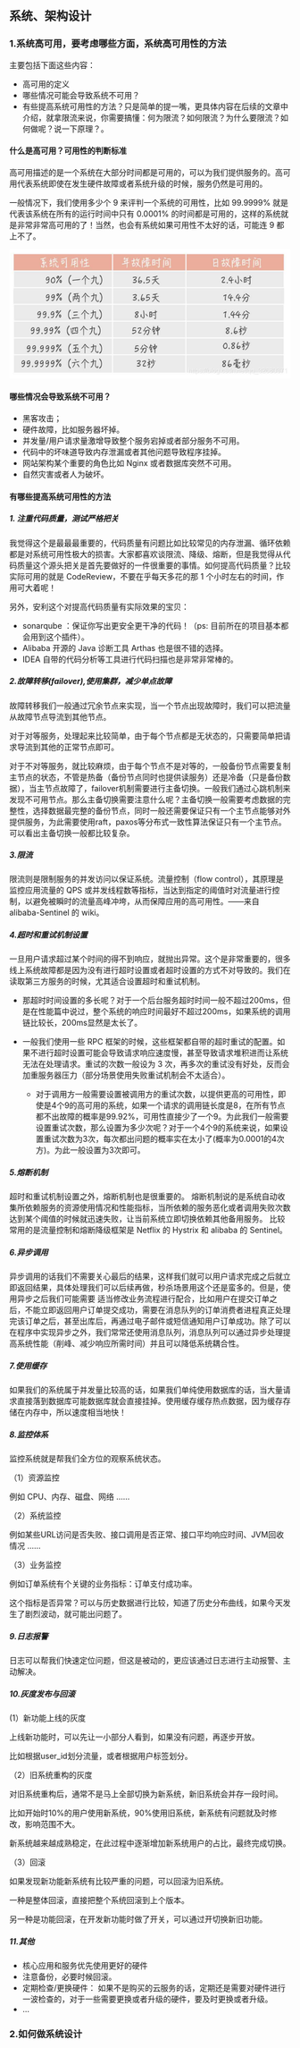 ## 系统、架构设计

### 1.系统高可用，要考虑哪些方面，系统高可用性的方法

主要包括下面这些内容：

- 高可用的定义
- 哪些情况可能会导致系统不可用？
- 有些提高系统可用性的方法？只是简单的提一嘴，更具体内容在后续的文章中介绍，就拿限流来说，你需要搞懂：何为限流？如何限流？为什么要限流？如何做呢？说一下原理？。

#### 什么是高可用？可用性的判断标准

高可用描述的是一个系统在大部分时间都是可用的，可以为我们提供服务的。高可用代表系统即使在发生硬件故障或者系统升级的时候，服务仍然是可用的。

一般情况下，我们使用多少个 9 来评判一个系统的可用性，比如 99.9999% 就是代表该系统在所有的运行时间中只有 0.0001% 的时间都是可用的，这样的系统就是非常非常高可用的了！当然，也会有系统如果可用性不太好的话，可能连 9 都上不了。

![arch_1](../_images/arch_1.png)

#### 哪些情况会导致系统不可用？

- 黑客攻击；
- 硬件故障，比如服务器坏掉。
- 并发量/用户请求量激增导致整个服务宕掉或者部分服务不可用。
- 代码中的坏味道导致内存泄漏或者其他问题导致程序挂掉。
- 网站架构某个重要的角色比如 Nginx 或者数据库突然不可用。
- 自然灾害或者人为破坏。

#### 有哪些提高系统可用性的方法

##### 1. 注重代码质量，测试严格把关

我觉得这个是最最最重要的，代码质量有问题比如比较常见的内存泄漏、循环依赖都是对系统可用性极大的损害。大家都喜欢谈限流、降级、熔断，但是我觉得从代码质量这个源头把关是首先要做好的一件很重要的事情。如何提高代码质量？比较实际可用的就是 CodeReview，不要在乎每天多花的那 1 个小时左右的时间，作用可大着呢！

另外，安利这个对提高代码质量有实际效果的宝贝：

- sonarqube ：保证你写出更安全更干净的代码！（ps: 目前所在的项目基本都会用到这个插件）。
- Alibaba 开源的 Java 诊断工具 Arthas 也是很不错的选择。
- IDEA 自带的代码分析等工具进行代码扫描也是非常非常棒的。

##### 2.故障转移(failover),使用集群，减少单点故障

故障转移我们一般通过冗余节点来实现，当一个节点出现故障时，我们可以把流量从故障节点导流到其他节点。

对于对等服务，处理起来比较简单，由于每个节点都是无状态的，只需要简单把请求导流到其他的正常节点即可。

对于不对等服务，就比较麻烦，由于每个节点不是对等的，一般备份节点需要复制主节点的状态，不管是热备（备份节点同时也提供读服务）还是冷备（只是备份数据），当主节点故障了，failover机制需要进行主备切换。一般我们通过心跳机制来发现不可用节点。那么主备切换需要注意什么呢？主备切换一般需要考虑数据的完整性，选择数据最完整的备份节点，同时一般还需要保证只有一个主节点能够对外提供服务，为此需要使用raft，paxos等分布式一致性算法保证只有一个主节点。可以看出主备切换一般都比较复杂。

##### 3.限流

限流则是限制服务的并发访问以保证系统。流量控制（flow control），其原理是监控应用流量的 QPS 或并发线程数等指标，当达到指定的阈值时对流量进行控制，以避免被瞬时的流量高峰冲垮，从而保障应用的高可用性。——来自 alibaba-Sentinel 的 wiki。

##### 4.超时和重试机制设置

一旦用户请求超过某个时间的得不到响应，就抛出异常。这个是非常重要的，很多线上系统故障都是因为没有进行超时设置或者超时设置的方式不对导致的。我们在读取第三方服务的时候，尤其适合设置超时和重试机制。

- 那超时时间设置的多长呢？对于一个后台服务超时时间一般不超过200ms，但是在性能篇中说过，整个系统的响应时间最好不超过200ms，如果系统的调用链比较长，200ms显然是太长了。

- 一般我们使用一些 RPC 框架的时候，这些框架都自带的超时重试的配置。如果不进行超时设置可能会导致请求响应速度慢，甚至导致请求堆积进而让系统无法在处理请求。重试的次数一般设为 3 次，再多次的重试没有好处，反而会加重服务器压力（部分场景使用失败重试机制会不太适合）。

    * 对于调用方一般需要设置被调用方的重试次数，以提供更高的可用性，即使是4个9的高可用的系统，如果一个请求的调用链长度是8，在所有节点都不出故障的概率是99.92%，可用性直接少了一个9。为此我们一般需要设置重试次数，那么设置为多少次呢？对于一个4个9的系统来说，如果设置重试次数为3次，每次都出问题的概率实在太小了(概率为0.0001的4次方)。为此一般设置为3次即可。

##### 5.熔断机制

超时和重试机制设置之外，熔断机制也是很重要的。 熔断机制说的是系统自动收集所依赖服务的资源使用情况和性能指标，当所依赖的服务恶化或者调用失败次数达到某个阈值的时候就迅速失败，让当前系统立即切换依赖其他备用服务。 比较常用的是流量控制和熔断降级框架是 Netflix 的 Hystrix 和 alibaba 的 Sentinel。

##### 6.异步调用

异步调用的话我们不需要关心最后的结果，这样我们就可以用户请求完成之后就立即返回结果，具体处理我们可以后续再做，秒杀场景用这个还是蛮多的。但是，使用异步之后我们可能需要 适当修改业务流程进行配合，比如用户在提交订单之后，不能立即返回用户订单提交成功，需要在消息队列的订单消费者进程真正处理完该订单之后，甚至出库后，再通过电子邮件或短信通知用户订单成功。除了可以在程序中实现异步之外，我们常常还使用消息队列，消息队列可以通过异步处理提高系统性能（削峰、减少响应所需时间）并且可以降低系统耦合性。

##### 7.使用缓存

如果我们的系统属于并发量比较高的话，如果我们单纯使用数据库的话，当大量请求直接落到数据库可能数据库就会直接挂掉。使用缓存缓存热点数据，因为缓存存储在内存中，所以速度相当地快！

##### 8.监控体系

监控系统就是帮我们全方位的观察系统状态。

（1）资源监控

例如 CPU、内存、磁盘、网络 ……

（2）系统监控

例如某些URL访问是否失败、接口调用是否正常、接口平均响应时间、JVM回收情况 ……

（3）业务监控

例如订单系统有个关键的业务指标：订单支付成功率。

这个指标是否异常？可以与历史数据进行比较，知道了历史分布曲线，如果今天发生了剧烈波动，就可能出问题了。

##### 9.日志报警

日志可以帮我们快速定位问题，但这是被动的，更应该通过日志进行主动报警、主动解决。

##### 10.灰度发布与回滚

 (1）新功能上线的灰度

上线新功能时，可以先让一小部分人看到，如果没有问题，再逐步开放。

比如根据user_id划分流量，或者根据用户标签划分。

（2）旧系统重构的灰度

对旧系统重构后，通常不是马上全部切换为新系统，新旧系统会并存一段时间。

比如开始时10%的用户使用新系统，90%使用旧系统，新系统有问题就及时修改，影响范围不大。

新系统越来越成熟稳定，在此过程中逐渐增加新系统用户的占比，最终完成切换。

（3）回滚

如果发现新功能新系统有比较严重的问题，可以回滚为旧系统。

一种是整体回滚，直接把整个系统回滚到上个版本。

另一种是功能回滚，在开发新功能时做了开关，可以通过开切换新旧功能。

##### 11.其他

- 核心应用和服务优先使用更好的硬件
- 注意备份，必要时候回滚。
- 定期检查/更换硬件： 如果不是购买的云服务的话，定期还是需要对硬件进行一波检查的，对于一些需要更换或者升级的硬件，要及时更换或者升级。
- ...

### 2.如何做系统设计




